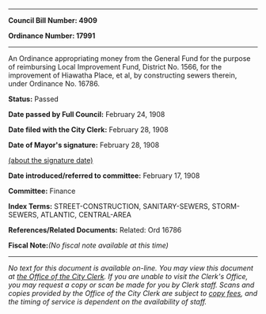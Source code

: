 

********

**Council Bill Number: 4909**
   
**Ordinance Number: 17991**
********

 An Ordinance appropriating money from the General Fund for the purpose of reimbursing Local Improvement Fund, District No. 1566, for the improvement of Hiawatha Place, et al, by constructing sewers therein, under Ordinance No. 16786.

**Status:** Passed
   
**Date passed by Full Council:** February 24, 1908
   
**Date filed with the City Clerk:** February 28, 1908
   
**Date of Mayor's signature:** February 28, 1908
   
[(about the signature date)](/~public/approvaldate.htm)
   
   
   
**Date introduced/referred to committee:** February 17, 1908
   
**Committee:** Finance
   
   
**Index Terms:** STREET-CONSTRUCTION, SANITARY-SEWERS, STORM-SEWERS, ATLANTIC, CENTRAL-AREA

**References/Related Documents:** Related: Ord 16786

**Fiscal Note:**_(No fiscal note available at this time)_
********

_No text for this document is available on-line. You may view this document at [the Office of the City Clerk](http://www.seattle.gov/leg/clerk/contactUs.htm). If you are unable to visit the Clerk's Office, you may request a copy or scan be made for you by Clerk staff. Scans and copies provided by the Office of the City Clerk are subject to [copy fees](http://clerk.seattle.gov/~public/clerkfees.htm), and the timing of service is dependent on the availability of staff._

